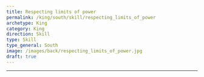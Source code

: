 ```yaml
---
title: Respecting limits of power
permalink: /king/south/skill/respecting_limits_of_power
archetype: King
category: King
direction: Skill
type: Skill
type_general: South
image: /images/back/respecting_limits_of_power.jpg
draft: true
---
```


---
